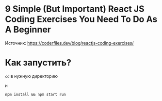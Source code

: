 # 9 Simple (But Important) React JS Coding Exercises You Need To Do As A Beginner

Источник: https://coderfiles.dev/blog/reactjs-coding-exercises/

# Как запустить?

`cd` в нужную директорию

и

`npm install && npm start run`

